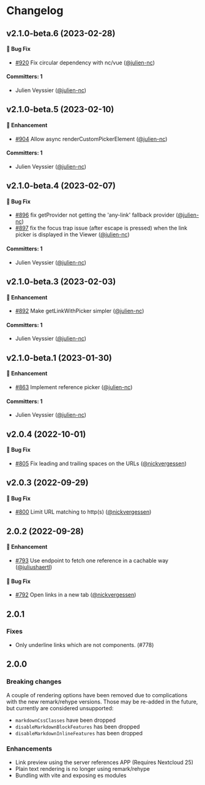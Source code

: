 # Changelog

## v2.1.0-beta.6 (2023-02-28)

#### :bug: Bug Fix
* [#920](https://github.com/nextcloud/vue-richtext/pull/920) Fix circular dependency with nc/vue ([@julien-nc](https://github.com/julien-nc))

#### Committers: 1
- Julien Veyssier ([@julien-nc](https://github.com/julien-nc))

## v2.1.0-beta.5 (2023-02-10)

#### :rocket: Enhancement
* [#904](https://github.com/nextcloud/vue-richtext/pull/904) Allow async renderCustomPickerElement ([@julien-nc](https://github.com/julien-nc))

#### Committers: 1
- Julien Veyssier ([@julien-nc](https://github.com/julien-nc))

## v2.1.0-beta.4 (2023-02-07)

#### :bug: Bug Fix
* [#896](https://github.com/nextcloud/vue-richtext/pull/896) fix getProvider not getting the 'any-link' fallback provider ([@julien-nc](https://github.com/julien-nc))
* [#897](https://github.com/nextcloud/vue-richtext/pull/897) fix the focus trap issue (after escape is pressed) when the link picker is displayed in the Viewer ([@julien-nc](https://github.com/julien-nc))

#### Committers: 1
- Julien Veyssier ([@julien-nc](https://github.com/julien-nc))

## v2.1.0-beta.3 (2023-02-03)

#### :rocket: Enhancement
* [#892](https://github.com/nextcloud/vue-richtext/pull/892) Make getLinkWithPicker simpler ([@julien-nc](https://github.com/julien-nc))

#### Committers: 1
- Julien Veyssier ([@julien-nc](https://github.com/julien-nc))

## v2.1.0-beta.1 (2023-01-30)

#### :rocket: Enhancement
* [#863](https://github.com/nextcloud/vue-richtext/pull/863) Implement reference picker ([@julien-nc](https://github.com/julien-nc))

#### Committers: 1
- Julien Veyssier ([@julien-nc](https://github.com/julien-nc))

## v2.0.4 (2022-10-01)

#### :bug: Bug Fix
* [#805](https://github.com/nextcloud/vue-richtext/pull/805) Fix leading and trailing spaces on the URLs ([@nickvergessen](https://github.com/nickvergessen))

## v2.0.3 (2022-09-29)

#### :bug: Bug Fix
* [#800](https://github.com/nextcloud/vue-richtext/pull/800) Limit URL matching to http(s) ([@nickvergessen](https://github.com/nickvergessen))

## 2.0.2 (2022-09-28)

#### :rocket: Enhancement
* [#793](https://github.com/nextcloud/vue-richtext/pull/793) Use endpoint to fetch one reference in a cachable way ([@juliushaertl](https://github.com/juliushaertl))

#### :bug: Bug Fix
* [#792](https://github.com/nextcloud/vue-richtext/pull/792) Open links in a new tab ([@nickvergessen](https://github.com/nickvergessen))

## 2.0.1

### Fixes

- Only underline links which are not components. (#778)

## 2.0.0

### Breaking changes

A couple of rendering options have been removed due to complications with the
new remark/rehype versions. Those may be re-added in the future, but currently
are considered unsupported:

- `markdownCssClasses` have been dropped
- `disableMarkdownBlockFeatures` has been dropped
- `disableMarkdownInlineFeatures` has been dropped

### Enhancements

- Link preview using the server references APP (Requires Nextcloud 25)
- Plain text rendering is no longer using remark/rehype
- Bundling with vite and exposing es modules
